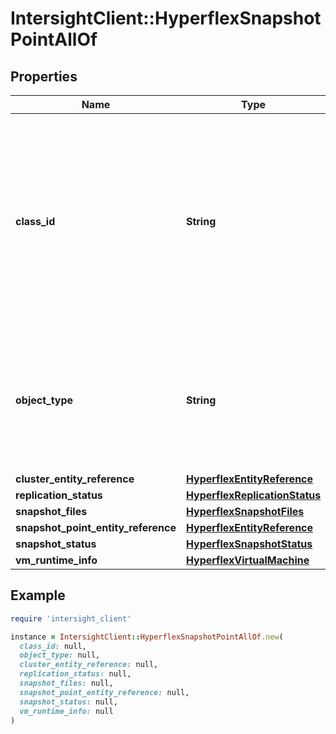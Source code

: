 # IntersightClient::HyperflexSnapshotPointAllOf

## Properties

| Name | Type | Description | Notes |
| ---- | ---- | ----------- | ----- |
| **class_id** | **String** | The fully-qualified name of the instantiated, concrete type. This property is used as a discriminator to identify the type of the payload when marshaling and unmarshaling data. | [default to &#39;hyperflex.SnapshotPoint&#39;] |
| **object_type** | **String** | The fully-qualified name of the instantiated, concrete type. The value should be the same as the &#39;ClassId&#39; property. | [default to &#39;hyperflex.SnapshotPoint&#39;] |
| **cluster_entity_reference** | [**HyperflexEntityReference**](HyperflexEntityReference.md) |  | [optional] |
| **replication_status** | [**HyperflexReplicationStatus**](HyperflexReplicationStatus.md) |  | [optional] |
| **snapshot_files** | [**HyperflexSnapshotFiles**](HyperflexSnapshotFiles.md) |  | [optional] |
| **snapshot_point_entity_reference** | [**HyperflexEntityReference**](HyperflexEntityReference.md) |  | [optional] |
| **snapshot_status** | [**HyperflexSnapshotStatus**](HyperflexSnapshotStatus.md) |  | [optional] |
| **vm_runtime_info** | [**HyperflexVirtualMachine**](HyperflexVirtualMachine.md) |  | [optional] |

## Example

```ruby
require 'intersight_client'

instance = IntersightClient::HyperflexSnapshotPointAllOf.new(
  class_id: null,
  object_type: null,
  cluster_entity_reference: null,
  replication_status: null,
  snapshot_files: null,
  snapshot_point_entity_reference: null,
  snapshot_status: null,
  vm_runtime_info: null
)
```

